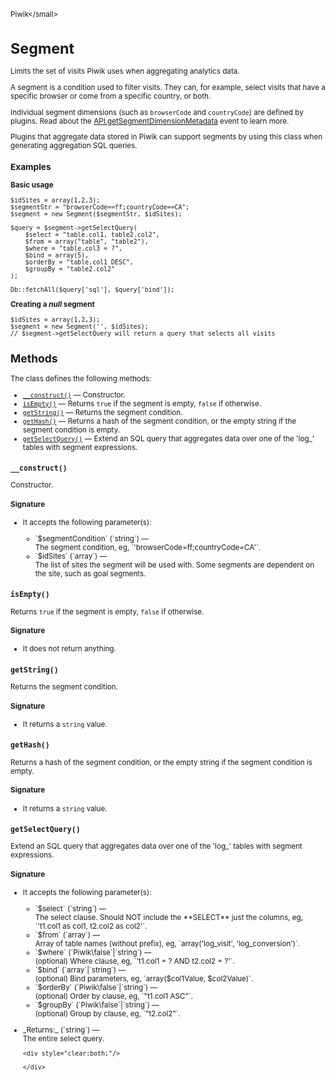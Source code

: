 <small>Piwik\</small>

Segment
=======

Limits the set of visits Piwik uses when aggregating analytics data.

A segment is a condition used to filter visits. They can, for example,
select visits that have a specific browser or come from a specific
country, or both.

Individual segment dimensions (such as `browserCode` and `countryCode`)
are defined by plugins. Read about the [API.getSegmentDimensionMetadata](/api-reference/events#apigetsegmentdimensionmetadata)
event to learn more.

Plugins that aggregate data stored in Piwik can support segments by
using this class when generating aggregation SQL queries.

### Examples

**Basic usage**

    $idSites = array(1,2,3);
    $segmentStr = "browserCode==ff;countryCode==CA";
    $segment = new Segment($segmentStr, $idSites);

    $query = $segment->getSelectQuery(
        $select = "table.col1, table2.col2",
        $from = array("table", "table2"),
        $where = "table.col3 = ?",
        $bind = array(5),
        $orderBy = "table.col1 DESC",
        $groupBy = "table2.col2"
    );

    Db::fetchAll($query['sql'], $query['bind']);

**Creating a _null_ segment**

    $idSites = array(1,2,3);
    $segment = new Segment('', $idSites);
    // $segment->getSelectQuery will return a query that selects all visits

Methods
-------

The class defines the following methods:

- [`__construct()`](#__construct) &mdash; Constructor.
- [`isEmpty()`](#isempty) &mdash; Returns `true` if the segment is empty, `false` if otherwise.
- [`getString()`](#getstring) &mdash; Returns the segment condition.
- [`getHash()`](#gethash) &mdash; Returns a hash of the segment condition, or the empty string if the segment condition is empty.
- [`getSelectQuery()`](#getselectquery) &mdash; Extend an SQL query that aggregates data over one of the 'log_' tables with segment expressions.

<a name="__construct" id="__construct"></a>
<a name="__construct" id="__construct"></a>
### `__construct()`

Constructor.

#### Signature

-  It accepts the following parameter(s):

   <ul>
   <li>
      <div markdown="1" class="parameter">
      `$segmentCondition` (`string`) &mdash;

      <div markdown="1" class="param-desc"> The segment condition, eg, `'browserCode=ff;countryCode=CA'`.</div>

      <div style="clear:both;"/>

      </div>
   </li>
   <li>
      <div markdown="1" class="parameter">
      `$idSites` (`array`) &mdash;

      <div markdown="1" class="param-desc"> The list of sites the segment will be used with. Some segments are dependent on the site, such as goal segments.</div>

      <div style="clear:both;"/>

      </div>
   </li>
   </ul>

<a name="isempty" id="isempty"></a>
<a name="isEmpty" id="isEmpty"></a>
### `isEmpty()`

Returns `true` if the segment is empty, `false` if otherwise.

#### Signature

- It does not return anything.

<a name="getstring" id="getstring"></a>
<a name="getString" id="getString"></a>
### `getString()`

Returns the segment condition.

#### Signature

- It returns a `string` value.

<a name="gethash" id="gethash"></a>
<a name="getHash" id="getHash"></a>
### `getHash()`

Returns a hash of the segment condition, or the empty string if the segment condition is empty.

#### Signature

- It returns a `string` value.

<a name="getselectquery" id="getselectquery"></a>
<a name="getSelectQuery" id="getSelectQuery"></a>
### `getSelectQuery()`

Extend an SQL query that aggregates data over one of the 'log_' tables with segment expressions.

#### Signature

-  It accepts the following parameter(s):

   <ul>
   <li>
      <div markdown="1" class="parameter">
      `$select` (`string`) &mdash;

      <div markdown="1" class="param-desc"> The select clause. Should NOT include the **SELECT** just the columns, eg, `'t1.col1 as col1, t2.col2 as col2'`.</div>

      <div style="clear:both;"/>

      </div>
   </li>
   <li>
      <div markdown="1" class="parameter">
      `$from` (`array`) &mdash;

      <div markdown="1" class="param-desc"> Array of table names (without prefix), eg, `array('log_visit', 'log_conversion')`.</div>

      <div style="clear:both;"/>

      </div>
   </li>
   <li>
      <div markdown="1" class="parameter">
      `$where` (`Piwik\false`|`string`) &mdash;

      <div markdown="1" class="param-desc"> (optional) Where clause, eg, `'t1.col1 = ? AND t2.col2 = ?'`.</div>

      <div style="clear:both;"/>

      </div>
   </li>
   <li>
      <div markdown="1" class="parameter">
      `$bind` (`array`|`string`) &mdash;

      <div markdown="1" class="param-desc"> (optional) Bind parameters, eg, `array($col1Value, $col2Value)`.</div>

      <div style="clear:both;"/>

      </div>
   </li>
   <li>
      <div markdown="1" class="parameter">
      `$orderBy` (`Piwik\false`|`string`) &mdash;

      <div markdown="1" class="param-desc"> (optional) Order by clause, eg, `"t1.col1 ASC"`.</div>

      <div style="clear:both;"/>

      </div>
   </li>
   <li>
      <div markdown="1" class="parameter">
      `$groupBy` (`Piwik\false`|`string`) &mdash;

      <div markdown="1" class="param-desc"> (optional) Group by clause, eg, `"t2.col2"`.</div>

      <div style="clear:both;"/>

      </div>
   </li>
   </ul>

<ul>
  <li>
    <div markdown="1" class="parameter">
    _Returns:_  (`string`) &mdash;
    <div markdown="1" class="param-desc">The entire select query.</div>

    <div style="clear:both;"/>

    </div>
  </li>
</ul>

